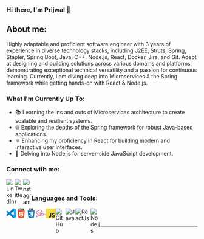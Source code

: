 ### Hi there, I'm Prijwal 👋

## About me:
Highly adaptable and proficient software engineer with 3 years of experience in diverse technology stacks, including J2EE, Struts, Spring, Stapler, Spring Boot, Java, C++, Node.js, React, Docker, Jira, and Git. Adept at designing and building solutions across various domains and platforms, demonstrating exceptional technical versatility and a passion for continuous learning. Currently, I am diving deep into Microservices & the Spring framework while getting hands-on with React & Node.js.

### What I'm Currently Up To:

- 📚 Learning the ins and outs of Microservices architecture to create scalable and resilient systems.
- 🌐 Exploring the depths of the Spring framework for robust Java-based applications.
- ⚛️ Enhancing my proficiency in React for building modern and interactive user interfaces.
- 🚀 Delving into Node.js for server-side JavaScript development.

### Connect with me:

[<img align="left" alt="LinkedIn" width="22px" src="https://img.icons8.com/color/48/000000/linkedin.png" />][linkedin]
[<img align="left" alt="Twitter" width="22px" src="https://img.icons8.com/color/48/000000/twitter.png" />][twitter]
[<img align="left" alt="Instagram" width="22px" src="https://img.icons8.com/color/48/000000/instagram.png" />][instagram]

<br />

### Languages and Tools:

<img align="left" alt="Visual Studio Code" width="26px" src="https://raw.githubusercontent.com/github/explore/80688e429a7d4ef2fca1e82350fe8e3517d3494d/topics/visual-studio-code/visual-studio-code.png" />
<img align="left" alt="HTML5" width="26px" src="https://raw.githubusercontent.com/github/explore/80688e429a7d4ef2fca1e82350fe8e3517d3494d/topics/html/html.png" />
<img align="left" alt="CSS3" width="26px" src="https://raw.githubusercontent.com/github/explore/80688e429a7d4ef2fca1e82350fe8e3517d3494d/topics/css/css.png" />
<img align="left" alt="Sass" width="26px" src="https://raw.githubusercontent.com/github/explore/80688e429a7d4ef2fca1e82350fe8e3517d3494d/topics/sass/sass.png" />
<img align="left" alt="JavaScript" width="26px" src="https://raw.githubusercontent.com/github/explore/80688e429a7d4ef2fca1e82350fe8e3517d3494d/topics/javascript/javascript.png" />
<img align="left" alt="GitHub" width="26px" src="https://img.icons8.com/ios-filled/50/000000/github.png" />
<img align="left" alt="Java" width="26px" src="https://img.icons8.com/color/48/000000/java-coffee-cup-logo.png" />
<img align="left" alt="ReactJs" width ="40px" src ="https://upload.wikimedia.org/wikipedia/commons/a/a7/React-icon.svg" />
<img align="left" alt="Node.js" width ="26px" src ="https://upload.wikimedia.org/wikipedia/commons/d/d9/Node.js_logo.svg" />

<br />
<br />

---

[linkedin]: https://www.linkedin.com/in/prijwal-kushwah-ba9431178/
[twitter]: https://twitter.com/PrijwalR
[instagram]: https://instagram.com/ayush_rajavat
